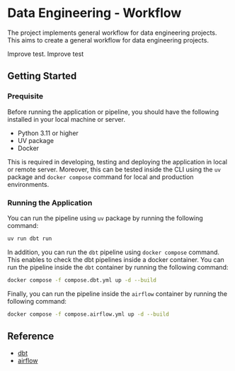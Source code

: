 # Data Engineering - Workflow
<a name="readme-top"></a>
The project implements general workflow for data engineering projects. This aims to create a general workflow for data engineering projects.

Improve test. Improve test

## Getting Started

### Prequisite

Before running the application or pipeline, you should have the following installed in your local machine or server.
- Python 3.11 or higher
- UV package
- Docker

This is required in developing, testing and deploying the application in local or remote server. Moreover, this can be tested inside the CLI using the `uv` package and `docker compose` command for local and production environments.

### Running the Application

You can run the pipeline using `uv` package by running the following command:

```bash
uv run dbt run
```

In addition, you can run the `dbt` pipeline using `docker compose` command. This enables to check the dbt pipelines inside a docker container. You can run the pipeline inside the `dbt` container by running the following command:

```bash
docker compose -f compose.dbt.yml up -d --build
```

Finally, you can run the pipeline inside the `airflow` container by running the following command:

```bash
docker compose -f compose.airflow.yml up -d --build
```

## Reference
- [dbt](https://docs.getdbt.com/docs/introduction)
- [airflow](https://airflow.apache.org/)

<!-- ## Prequisites

## Testing and Validation

### Testing inside a container
- Make sure that docker container is installed.
- Run the docker compose dbt file.
```
docker compose -f compose.dbt.yml up
```
- Run the following commands:
```
docker-compose exec dbt dbt run
docker-compose exec dbt dbt test
docker-compose exec dbt dbt docs generate
```

### Testing inside a dependency management

- Easier to setup for local development.
- Make sure python 3.11 or higher is installed.
- Make sure that uv is installed.

```bash
uv run dbt run
```

## References
-  -->